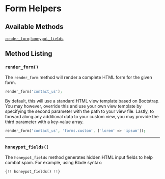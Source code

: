 # Form Helpers

<a name="available-methods"></a>
## Available Methods

<div class="collection-method-list" markdown="1">

[`render_form`](#method-render-form)
[`honeypot_fields`](#method-honeypot-fields)

</div>

<a name="method-listing"></a>
## Method Listing

<a name="method-render-form"></a>
### `render_form()`

The `render_form` method will render a complete HTML form for the given form.

```php
render_form('contact_us');
```

By default, this will use a standard HTML view template based on Bootstrap. You may however, override this and use your own view template by specifying the second parameter with the path to your view file. Lastly, to forward along any additional data to your custom view, you may provide the third parameter with a key-value array.

```php
render_form('contact_us', 'forms.custom', ['lorem' => 'ipsum']);
```

---

<a name="method-honeypot-fields"></a>
### `honeypot_fields()`

The `honeypot_fields` method generates hidden HTML input fields to help combat spam. For example, using Blade syntax:

```php
{!! honeypot_fields() !!}
```
